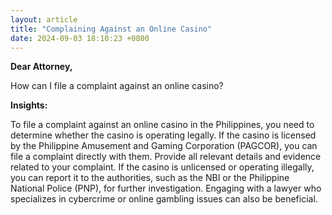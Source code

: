 ```yaml
---
layout: article
title: "Complaining Against an Online Casino"
date: 2024-09-03 18:10:23 +0800
---
```


<p><strong>Dear Attorney,</strong></p><p>How can I file a complaint against an online casino?</p><p><strong>Insights:</strong></p><p>To file a complaint against an online casino in the Philippines, you need to determine whether the casino is operating legally. If the casino is licensed by the Philippine Amusement and Gaming Corporation (PAGCOR), you can file a complaint directly with them. Provide all relevant details and evidence related to your complaint. If the casino is unlicensed or operating illegally, you can report it to the authorities, such as the NBI or the Philippine National Police (PNP), for further investigation. Engaging with a lawyer who specializes in cybercrime or online gambling issues can also be beneficial.</p>